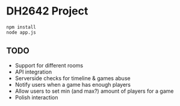 # DH2642 Project

    npm install
    node app.js

## TODO
* Support for different rooms
* API integration
* Serverside checks for timeline & games abuse
* Notify users when a game has enough players
* Allow users to set min (and max?) amount of players for a game
* Polish interaction
